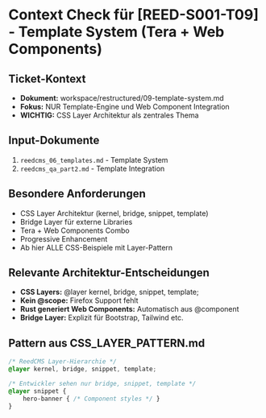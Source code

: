 # Context Check für [REED-S001-T09] - Template System (Tera + Web Components)

## Ticket-Kontext
- **Dokument:** workspace/restructured/09-template-system.md
- **Fokus:** NUR Template-Engine und Web Component Integration
- **WICHTIG:** CSS Layer Architektur als zentrales Thema

## Input-Dokumente
1. `reedcms_06_templates.md` - Template System
2. `reedcms_qa_part2.md` - Template Integration

## Besondere Anforderungen
- CSS Layer Architektur (kernel, bridge, snippet, template)
- Bridge Layer für externe Libraries
- Tera + Web Components Combo
- Progressive Enhancement
- Ab hier ALLE CSS-Beispiele mit Layer-Pattern

## Relevante Architektur-Entscheidungen
- **CSS Layers:** @layer kernel, bridge, snippet, template;
- **Kein @scope:** Firefox Support fehlt
- **Rust generiert Web Components:** Automatisch aus @component
- **Bridge Layer:** Explizit für Bootstrap, Tailwind etc.

## Pattern aus CSS_LAYER_PATTERN.md
```css
/* ReedCMS Layer-Hierarchie */
@layer kernel, bridge, snippet, template;

/* Entwickler sehen nur bridge, snippet, template */
@layer snippet {
    hero-banner { /* Component styles */ }
}
```